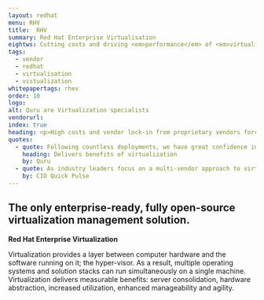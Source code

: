 ```yaml
---
layout: redhat
menu: RHV
title:  RHV
summary: Red Hat Enterprise Virtualisation
eightws: Cutting costs and driving <em>performance</em> of <em>virtualization</em> management  
tags:
  - vendor
  - redhat
  - virtualisation
  - vistualization
whitepapertags: rhev
order: 10
logo:
alt: Quru are Virtualization specialists
vendorurl:
index: true
heading: <p>High costs and vendor lock-in from proprietary vendors force many companies to adopt a dual hypervisor strategy. Red Hat Enterprise Virtualization uses open source to effectively support this strategy.</p><p>We believe that RHV is the preferred alternative to VMware in the key areas of cost, performance, functionality, scalability and interoperability. We recognise that Linux workloads can be run on VMware and Microsoft&rsquo;s Hyper-V, but are confident that Linux workloads run better using Red Hat Virtualization because of the full integration of the Linux stack.</p>
quotes:
  - quote: Following countless deployments, we have great confidence in RHV. It delivers the benefits our clients expect from virtualization with top performance, scalability, no vendor lock-in and up to 80% lower licensing costs.
    heading: Delivers benefits of virtualization
    by: Quru
  - quote: As industry leaders focus on a multi-vendor approach to virtualization, Red Hat Enterprise Virtualization 3.0 is emerging as the first choice in terms or scalability, functionality, interoperability, and performance.
    by: CIO Quick Pulse
---
```


## The only enterprise-ready, fully open-source virtualization management solution.

**Red Hat Enterprise Virtualization**

Virtualization provides a layer between computer hardware and the software running on it; the hyper-visor. As a result, multiple operating systems and solution stacks can run simultaneously on a single machine. Virtualization delivers measurable benefits: server consolidation, hardware abstraction, increased utilization, enhanced manageability and agility. 
